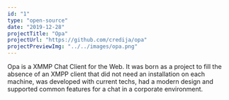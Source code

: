 ```yaml
---
id: "1"
type: "open-source"
date: "2019-12-28"
projectTitle: "Opa"
projectUrl: "https://github.com/credija/opa"
projectPreviewImg: "../../images/opa.png"
---
```

Opa is a XMMP Chat Client for the Web. It was born as a project to fill the absence of an XMPP client that did not need an installation on each machine, was developed with current techs, had a modern design and supported common features for a chat in a corporate environment.